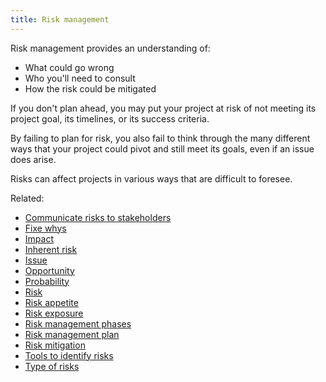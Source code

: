 ```yaml
---
title: Risk management
---
```

Risk management provides an understanding of:
- What could go wrong
- Who you'll need to consult
- How the risk could be mitigated

If you don't plan ahead, you may put your project at risk of not meeting its project goal, its timelines, or its success criteria. 

By failing to plan for risk, you also fail to think through the many different ways that your project could pivot and still meet its goals, even if an issue does arise.

Risks can affect projects in various ways that are difficult to foresee. 

Related:
- [Communicate risks to stakeholders](danielesalvatore/project-management/project-planning/risk-management/communicate-risks-to-stakeholders.md)
- [Fixe whys](danielesalvatore/project-management/project-planning/risk-management/fixe-whys.md)
- [Impact](danielesalvatore/project-management/project-planning/risk-management/impact.md)
- [Inherent risk](danielesalvatore/project-management/project-planning/risk-management/inherent-risk.md)
- [Issue](danielesalvatore/project-management/project-planning/risk-management/issue.md)
- [Opportunity](danielesalvatore/project-management/project-planning/risk-management/opportunity.md)
- [Probability](danielesalvatore/project-management/project-planning/risk-management/probability.md)
- [Risk](danielesalvatore/project-management/project-planning/risk-management/risk.md)
- [Risk appetite](danielesalvatore/project-management/project-planning/risk-management/risk-appetite.md)
- [Risk exposure](danielesalvatore/project-management/project-planning/risk-management/risk-exposure.md)
- [Risk management phases](danielesalvatore/project-management/project-planning/risk-management/risk-management-phases.md)
- [Risk management plan](danielesalvatore/project-management/project-planning/risk-management/risk-management-plan.md)
- [Risk mitigation](danielesalvatore/project-management/project-planning/risk-management/risk-mitigation.md)
- [Tools to identify risks](danielesalvatore/project-management/project-planning/risk-management/tools-to-identify-risks.md)
- [Type of risks](danielesalvatore/project-management/project-planning/risk-management/type-of-risks.md)
